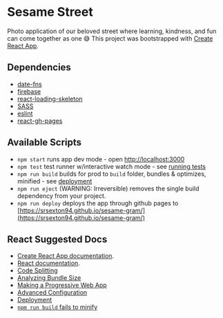 # Sesame Street

Photo application of our beloved street where learning, kindness, and fun can come together as one 😅 
This project was bootstrapped with [Create React App](https://github.com/facebook/create-react-app).

## Dependencies
* [date-fns](https://date-fns.org/)
* [firebase](https://firebase.google.com/?hl=es-419&gclid=CjwKCAjwtJ2FBhAuEiwAIKu19uttYFHQFj-M2T1RouwBF9jj68u-nNcf9K_HDlLPWEvvrezlxeJoMxoCFqcQAvD_BwE&gclsrc=aw.ds)
* [react-loading-skeleton](https://github.com/dvtng/react-loading-skeleton)
* [SASS](https://sass-lang.com/)
* [eslint](https://eslint.org/docs/user-guide/getting-started)
* [react-gh-pages](https://github.com/gitname/react-gh-pages)

## Available Scripts

* `npm start` runs app dev mode - open [http://localhost:3000](http://localhost:3000)
* `npm test` test runner w/interactive watch mode - see [running tests](https://facebook.github.io/create-react-app/docs/running-tests)
* `npm run build` builds for prod to `build` folder, bundles & optimizes, minified - see [deployment](https://facebook.github.io/create-react-app/docs/deployment)
* `npm run eject` (WARNING: Irreversible) removes the single build dependency from your project.
* `npm run deploy` deploys the app through github pages to [https://srsexton94.github.io/sesame-gram/](https://srsexton94.github.io/sesame-gram/)

## React Suggested Docs
* [Create React App documentation](https://facebook.github.io/create-react-app/docs/getting-started).
* [React documentation](https://reactjs.org/).
* [Code Splitting](https://facebook.github.io/create-react-app/docs/code-splitting)
* [Analyzing Bundle Size](https://facebook.github.io/create-react-app/docs/analyzing-the-bundle-size)
* [Making a Progressive Web App](https://facebook.github.io/create-react-app/docs/making-a-progressive-web-app)
* [Advanced Configuration](https://facebook.github.io/create-react-app/docs/advanced-configuration)
* [Deployment](https://facebook.github.io/create-react-app/docs/deployment)
* [`npm run build` fails to minify](https://facebook.github.io/create-react-app/docs/troubleshooting#npm-run-build-fails-to-minify)
